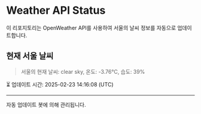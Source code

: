 
# Weather API Status

이 리포지토리는 OpenWeather API를 사용하여 서울의 날씨 정보를 자동으로 업데이트합니다.

## 현재 서울 날씨
> 서울의 현재 날씨: clear sky, 온도: -3.76°C, 습도: 39%

⏳ 업데이트 시간: 2025-02-23 14:16:08 (UTC)

---
자동 업데이트 봇에 의해 관리됩니다.
